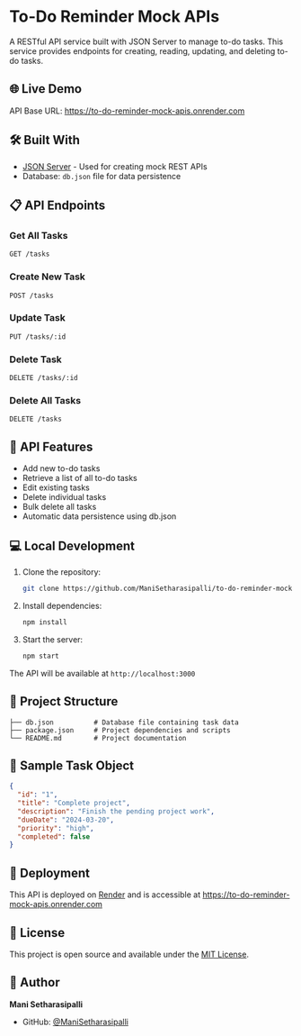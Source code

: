 # To-Do Reminder Mock APIs

A RESTful API service built with JSON Server to manage to-do tasks. This service provides endpoints for creating, reading, updating, and deleting to-do tasks.

## 🌐 Live Demo

API Base URL: https://to-do-reminder-mock-apis.onrender.com

## 🛠️ Built With

- [JSON Server](https://github.com/typicode/json-server) - Used for creating mock REST APIs
- Database: `db.json` file for data persistence

## 📋 API Endpoints

### Get All Tasks
```http
GET /tasks
```

### Create New Task
```http
POST /tasks
```

### Update Task
```http
PUT /tasks/:id
```

### Delete Task
```http
DELETE /tasks/:id
```

### Delete All Tasks
```http
DELETE /tasks
```

## 🚀 API Features

- Add new to-do tasks
- Retrieve a list of all to-do tasks
- Edit existing tasks
- Delete individual tasks
- Bulk delete all tasks
- Automatic data persistence using db.json

## 💻 Local Development

1. Clone the repository:
   ```bash
   git clone https://github.com/ManiSetharasipalli/to-do-reminder-mock-apis.git
   ```

2. Install dependencies:
   ```bash
   npm install
   ```

3. Start the server:
   ```bash
   npm start
   ```

The API will be available at `http://localhost:3000`

## 📁 Project Structure

```
├── db.json          # Database file containing task data
├── package.json     # Project dependencies and scripts
└── README.md        # Project documentation
```

## 📝 Sample Task Object

```json
{
  "id": "1",
  "title": "Complete project",
  "description": "Finish the pending project work",
  "dueDate": "2024-03-20",
  "priority": "high",
  "completed": false
}
```

## 🚀 Deployment

This API is deployed on [Render](https://render.com) and is accessible at https://to-do-reminder-mock-apis.onrender.com

## 📄 License

This project is open source and available under the [MIT License](LICENSE).

## 👤 Author

**Mani Setharasipalli**

* GitHub: [@ManiSetharasipalli](https://github.com/ManiSetharasipalli)
